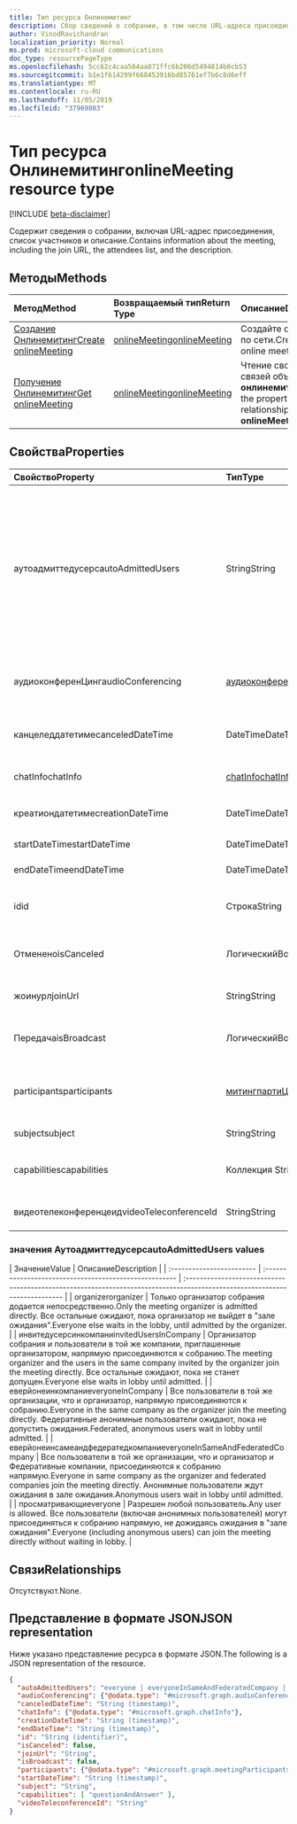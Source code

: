 ```yaml
---
title: Тип ресурса Онлинемитинг
description: Сбор сведений о собрании, в том числе URL-адреса присоединения, списка участников и описания.
author: VinodRavichandran
localization_priority: Normal
ms.prod: microsoft-cloud communications
doc_type: resourcePageType
ms.openlocfilehash: 5cc62c4caa564aa071ffc6b206d5494814b0cb53
ms.sourcegitcommit: b1e1f614299f668453916bd85761ef7b6c8d6eff
ms.translationtype: MT
ms.contentlocale: ru-RU
ms.lasthandoff: 11/05/2019
ms.locfileid: "37969803"
---
```

# <a name="onlinemeeting-resource-type"></a><span data-ttu-id="916fb-103">Тип ресурса Онлинемитинг</span><span class="sxs-lookup"><span data-stu-id="916fb-103">onlineMeeting resource type</span></span>

[!INCLUDE [beta-disclaimer](../../includes/beta-disclaimer.md)]

<span data-ttu-id="916fb-104">Содержит сведения о собрании, включая URL-адрес присоединения, список участников и описание.</span><span class="sxs-lookup"><span data-stu-id="916fb-104">Contains information about the meeting, including the join URL, the attendees list, and the description.</span></span>

## <a name="methods"></a><span data-ttu-id="916fb-105">Методы</span><span class="sxs-lookup"><span data-stu-id="916fb-105">Methods</span></span>

| <span data-ttu-id="916fb-106">Метод</span><span class="sxs-lookup"><span data-stu-id="916fb-106">Method</span></span>         | <span data-ttu-id="916fb-107">Возвращаемый тип</span><span class="sxs-lookup"><span data-stu-id="916fb-107">Return Type</span></span> | <span data-ttu-id="916fb-108">Описание</span><span class="sxs-lookup"><span data-stu-id="916fb-108">Description</span></span> |
|:---------------|:--------|:----------|
| [<span data-ttu-id="916fb-109">Создание Онлинемитинг</span><span class="sxs-lookup"><span data-stu-id="916fb-109">Create onlineMeeting</span></span>](../api/application-post-onlineMeetings.md) | [<span data-ttu-id="916fb-110">onlineMeeting</span><span class="sxs-lookup"><span data-stu-id="916fb-110">onlineMeeting</span></span>](onlinemeeting.md) | <span data-ttu-id="916fb-111">Создайте собрание по сети.</span><span class="sxs-lookup"><span data-stu-id="916fb-111">Create an online meeting.</span></span> |
| [<span data-ttu-id="916fb-112">Получение Онлинемитинг</span><span class="sxs-lookup"><span data-stu-id="916fb-112">Get onlineMeeting</span></span>](../api/onlinemeeting-get.md) | [<span data-ttu-id="916fb-113">onlineMeeting</span><span class="sxs-lookup"><span data-stu-id="916fb-113">onlineMeeting</span></span>](onlinemeeting.md) | <span data-ttu-id="916fb-114">Чтение свойств и связей объекта **онлинемитинг** .</span><span class="sxs-lookup"><span data-stu-id="916fb-114">Read the properties and relationships of an **onlineMeeting** object.</span></span> |

## <a name="properties"></a><span data-ttu-id="916fb-115">Свойства</span><span class="sxs-lookup"><span data-stu-id="916fb-115">Properties</span></span>

| <span data-ttu-id="916fb-116">Свойство</span><span class="sxs-lookup"><span data-stu-id="916fb-116">Property</span></span>                  | <span data-ttu-id="916fb-117">Тип</span><span class="sxs-lookup"><span data-stu-id="916fb-117">Type</span></span>                                                   | <span data-ttu-id="916fb-118">Описание</span><span class="sxs-lookup"><span data-stu-id="916fb-118">Description</span></span>                                                                                                                |
| :------------------------ | :----------------------------------------------------- | :------------------------------------------------------------------------------------------------------------------------- |
| <span data-ttu-id="916fb-119">аутоадмиттедусерс</span><span class="sxs-lookup"><span data-stu-id="916fb-119">autoAdmittedUsers</span></span>         | <span data-ttu-id="916fb-120">String</span><span class="sxs-lookup"><span data-stu-id="916fb-120">String</span></span>                                                 | <span data-ttu-id="916fb-121">Параметр, указывающий тип участников, которые будут автоматически разрешены в собрании по сети.</span><span class="sxs-lookup"><span data-stu-id="916fb-121">The setting that specifies the type of participants that will automatically be allowed into the online meeting.</span></span> <span data-ttu-id="916fb-122">Только для чтения.</span><span class="sxs-lookup"><span data-stu-id="916fb-122">Read-only.</span></span> <span data-ttu-id="916fb-123">`everyone`Возможные значения: `everyoneInSameAndFederatedCompany`,, `everyoneInCompany`,, `invitedUsersInCompany``organizer`</span><span class="sxs-lookup"><span data-stu-id="916fb-123">Possible values are: `everyone`, `everyoneInSameAndFederatedCompany`, `everyoneInCompany`, `invitedUsersInCompany`, `organizer`</span></span>|
| <span data-ttu-id="916fb-124">аудиоконференЦинг</span><span class="sxs-lookup"><span data-stu-id="916fb-124">audioConferencing</span></span>         | [<span data-ttu-id="916fb-125">аудиоконференЦинг</span><span class="sxs-lookup"><span data-stu-id="916fb-125">audioConferencing</span></span>](audioconferencing.md)              | <span data-ttu-id="916fb-126">Сведения о телефонном доступе (телефонное подключение) для собрания по сети.</span><span class="sxs-lookup"><span data-stu-id="916fb-126">The phone access (dial-in) information for an online meeting.</span></span> <span data-ttu-id="916fb-127">Только для чтения.</span><span class="sxs-lookup"><span data-stu-id="916fb-127">Read-only.</span></span> |
| <span data-ttu-id="916fb-128">канцеледдатетиме</span><span class="sxs-lookup"><span data-stu-id="916fb-128">canceledDateTime</span></span>          | <span data-ttu-id="916fb-129">DateTime</span><span class="sxs-lookup"><span data-stu-id="916fb-129">DateTime</span></span>                                               | <span data-ttu-id="916fb-130">Время в формате UTC, когда собрание было отменено.</span><span class="sxs-lookup"><span data-stu-id="916fb-130">The time in UTC when the meeting was canceled.</span></span> <span data-ttu-id="916fb-131">Только для чтения.</span><span class="sxs-lookup"><span data-stu-id="916fb-131">Read-only.</span></span> |
| <span data-ttu-id="916fb-132">chatInfo</span><span class="sxs-lookup"><span data-stu-id="916fb-132">chatInfo</span></span>                  | [<span data-ttu-id="916fb-133">chatInfo</span><span class="sxs-lookup"><span data-stu-id="916fb-133">chatInfo</span></span>](chatinfo.md)                                | <span data-ttu-id="916fb-134">Сведения о чате, связанные с этим собранием по сети.</span><span class="sxs-lookup"><span data-stu-id="916fb-134">The chat information associated with this online meeting.</span></span> |
| <span data-ttu-id="916fb-135">креатиондатетиме</span><span class="sxs-lookup"><span data-stu-id="916fb-135">creationDateTime</span></span>          | <span data-ttu-id="916fb-136">DateTime</span><span class="sxs-lookup"><span data-stu-id="916fb-136">DateTime</span></span>                                               | <span data-ttu-id="916fb-137">Время создания собрания в формате UTC.</span><span class="sxs-lookup"><span data-stu-id="916fb-137">The meeting creation time in UTC.</span></span> <span data-ttu-id="916fb-138">Только для чтения.</span><span class="sxs-lookup"><span data-stu-id="916fb-138">Read-only.</span></span> |
| <span data-ttu-id="916fb-139">startDateTime</span><span class="sxs-lookup"><span data-stu-id="916fb-139">startDateTime</span></span>             | <span data-ttu-id="916fb-140">DateTime</span><span class="sxs-lookup"><span data-stu-id="916fb-140">DateTime</span></span>                                               | <span data-ttu-id="916fb-141">Время начала собрания в формате UTC.</span><span class="sxs-lookup"><span data-stu-id="916fb-141">The meeting start time in UTC.</span></span> |
| <span data-ttu-id="916fb-142">endDateTime</span><span class="sxs-lookup"><span data-stu-id="916fb-142">endDateTime</span></span>               | <span data-ttu-id="916fb-143">DateTime</span><span class="sxs-lookup"><span data-stu-id="916fb-143">DateTime</span></span>                                               | <span data-ttu-id="916fb-144">Время окончания собрания в формате UTC.</span><span class="sxs-lookup"><span data-stu-id="916fb-144">The meeting end time in UTC.</span></span> |
| <span data-ttu-id="916fb-145">id</span><span class="sxs-lookup"><span data-stu-id="916fb-145">id</span></span>                        | <span data-ttu-id="916fb-146">Строка</span><span class="sxs-lookup"><span data-stu-id="916fb-146">String</span></span>                                                 | <span data-ttu-id="916fb-147">ИДЕНТИФИКАТОР по умолчанию, связанный с собранием по сети.</span><span class="sxs-lookup"><span data-stu-id="916fb-147">The default ID associated with the online meeting.</span></span> <span data-ttu-id="916fb-148">Только для чтения.</span><span class="sxs-lookup"><span data-stu-id="916fb-148">Read-only.</span></span> |
| <span data-ttu-id="916fb-149">Отменено</span><span class="sxs-lookup"><span data-stu-id="916fb-149">isCanceled</span></span>                | <span data-ttu-id="916fb-150">Логический</span><span class="sxs-lookup"><span data-stu-id="916fb-150">Boolean</span></span>                                                | <span data-ttu-id="916fb-151">Указывает, было ли собрание отменено.</span><span class="sxs-lookup"><span data-stu-id="916fb-151">Indicates whether the meeting has been canceled.</span></span> <span data-ttu-id="916fb-152">Только для чтения.</span><span class="sxs-lookup"><span data-stu-id="916fb-152">Read-only.</span></span> |
| <span data-ttu-id="916fb-153">жоинурл</span><span class="sxs-lookup"><span data-stu-id="916fb-153">joinUrl</span></span>                   | <span data-ttu-id="916fb-154">String</span><span class="sxs-lookup"><span data-stu-id="916fb-154">String</span></span>                                                 | <span data-ttu-id="916fb-155">URL-адрес присоединения к собранию по сети.</span><span class="sxs-lookup"><span data-stu-id="916fb-155">The join URL of the online meeting.</span></span> <span data-ttu-id="916fb-156">Только для чтения.</span><span class="sxs-lookup"><span data-stu-id="916fb-156">Read-only.</span></span>|
| <span data-ttu-id="916fb-157">Передача</span><span class="sxs-lookup"><span data-stu-id="916fb-157">isBroadcast</span></span>               | <span data-ttu-id="916fb-158">Логический</span><span class="sxs-lookup"><span data-stu-id="916fb-158">Boolean</span></span>                                                | <span data-ttu-id="916fb-159">Флаг, определяющий, является ли собрание широковещательным.</span><span class="sxs-lookup"><span data-stu-id="916fb-159">The flag to determine whether it's a broadcast meeting.</span></span> |
| <span data-ttu-id="916fb-160">participants</span><span class="sxs-lookup"><span data-stu-id="916fb-160">participants</span></span>              | [<span data-ttu-id="916fb-161">митингпартиЦипантс</span><span class="sxs-lookup"><span data-stu-id="916fb-161">meetingParticipants</span></span>](meetingparticipants.md)          | <span data-ttu-id="916fb-162">Участники, связанные с собранием по сети.</span><span class="sxs-lookup"><span data-stu-id="916fb-162">The participants associated with the online meeting.</span></span>  <span data-ttu-id="916fb-163">Сюда входят Организатор и участники.</span><span class="sxs-lookup"><span data-stu-id="916fb-163">This includes the organizer and the attendees.</span></span> |
| <span data-ttu-id="916fb-164">subject</span><span class="sxs-lookup"><span data-stu-id="916fb-164">subject</span></span>                   | <span data-ttu-id="916fb-165">String</span><span class="sxs-lookup"><span data-stu-id="916fb-165">String</span></span>                                                 | <span data-ttu-id="916fb-166">Тема собрания по сети.</span><span class="sxs-lookup"><span data-stu-id="916fb-166">The subject of the online meeting.</span></span> |
| <span data-ttu-id="916fb-167">capabilities</span><span class="sxs-lookup"><span data-stu-id="916fb-167">capabilities</span></span>              | <span data-ttu-id="916fb-168">Коллекция String</span><span class="sxs-lookup"><span data-stu-id="916fb-168">String collection</span></span>                                      | <span data-ttu-id="916fb-169">Список возможностей собрания.</span><span class="sxs-lookup"><span data-stu-id="916fb-169">The list of meeting capabilities.</span></span> <span data-ttu-id="916fb-170">Возможные значения: `questionAndAnswer`.</span><span class="sxs-lookup"><span data-stu-id="916fb-170">Possible values are: `questionAndAnswer`.</span></span> |
| <span data-ttu-id="916fb-171">видеотелеконференцеид</span><span class="sxs-lookup"><span data-stu-id="916fb-171">videoTeleconferenceId</span></span>     | <span data-ttu-id="916fb-172">String</span><span class="sxs-lookup"><span data-stu-id="916fb-172">String</span></span>                                                 | <span data-ttu-id="916fb-173">Идентификатор телеконференций видеио.</span><span class="sxs-lookup"><span data-stu-id="916fb-173">The videio teleconferencing ID.</span></span> <span data-ttu-id="916fb-174">Только для чтения.</span><span class="sxs-lookup"><span data-stu-id="916fb-174">Read-only.</span></span> |

### <a name="autoadmittedusers-values"></a><span data-ttu-id="916fb-175">значения Аутоадмиттедусерс</span><span class="sxs-lookup"><span data-stu-id="916fb-175">autoAdmittedUsers values</span></span>
| <span data-ttu-id="916fb-176">Значение</span><span class="sxs-lookup"><span data-stu-id="916fb-176">Value</span></span> | <span data-ttu-id="916fb-177">Описание</span><span class="sxs-lookup"><span data-stu-id="916fb-177">Description</span></span>  |
| :------------------------ | :----------------------------------------------------- | :------------------------------------------------------------------------------------------------------------------------- |
| <span data-ttu-id="916fb-178">organizer</span><span class="sxs-lookup"><span data-stu-id="916fb-178">organizer</span></span> | <span data-ttu-id="916fb-179">Только организатор собрания додается непосредственно.</span><span class="sxs-lookup"><span data-stu-id="916fb-179">Only the meeting organizer is admitted directly.</span></span>  <span data-ttu-id="916fb-180">Все остальные ожидают, пока организатор не выйдет в "зале ожидания".</span><span class="sxs-lookup"><span data-stu-id="916fb-180">Everyone else waits in the lobby, until admitted by the organizer.</span></span>  |
| <span data-ttu-id="916fb-181">инвитедусерсинкомпани</span><span class="sxs-lookup"><span data-stu-id="916fb-181">invitedUsersInCompany</span></span> | <span data-ttu-id="916fb-182">Организатор собрания и пользователи в той же компании, приглашенные организатором, напрямую присоединяются к собранию.</span><span class="sxs-lookup"><span data-stu-id="916fb-182">The meeting organizer and the users in the same company invited by the organizer join the meeting directly.</span></span>  <span data-ttu-id="916fb-183">Все остальные ожидают, пока не станет допущен.</span><span class="sxs-lookup"><span data-stu-id="916fb-183">Everyone else waits in lobby until admitted.</span></span>  |
| <span data-ttu-id="916fb-184">еверйонеинкомпани</span><span class="sxs-lookup"><span data-stu-id="916fb-184">everyoneInCompany</span></span> | <span data-ttu-id="916fb-185">Все пользователи в той же организации, что и организатор, напрямую присоединяются к собранию.</span><span class="sxs-lookup"><span data-stu-id="916fb-185">Everyone in the same company as the organizer join the meeting directly.</span></span> <span data-ttu-id="916fb-186">Федеративные анонимные пользователи ожидают, пока не допустить ожидания.</span><span class="sxs-lookup"><span data-stu-id="916fb-186">Federated, anonymous users wait in lobby until admitted.</span></span>  |
| <span data-ttu-id="916fb-187">еверйонеинсамеандфедератедкомпани</span><span class="sxs-lookup"><span data-stu-id="916fb-187">everyoneInSameAndFederatedCompany</span></span> |  <span data-ttu-id="916fb-188">Все пользователи в той же организации, что и организатор и Федеративные компании, присоединяются к собранию напрямую.</span><span class="sxs-lookup"><span data-stu-id="916fb-188">Everyone in same company as the organizer and federated companies join the meeting directly.</span></span>  <span data-ttu-id="916fb-189">Анонимные пользователи ждут ожидания в зале ожидания.</span><span class="sxs-lookup"><span data-stu-id="916fb-189">Anonymous users wait in lobby until admitted.</span></span>  |
| <span data-ttu-id="916fb-190">просматривающи</span><span class="sxs-lookup"><span data-stu-id="916fb-190">everyone</span></span> | <span data-ttu-id="916fb-191">Разрешен любой пользователь.</span><span class="sxs-lookup"><span data-stu-id="916fb-191">Any user is allowed.</span></span> <span data-ttu-id="916fb-192">Все пользователи (включая анонимных пользователей) могут присоединяться к собранию напрямую, не дожидаясь ожидания в "зале ожидания".</span><span class="sxs-lookup"><span data-stu-id="916fb-192">Everyone (including anonymous users) can join the meeting directly without waiting in lobby.</span></span>  |

## <a name="relationships"></a><span data-ttu-id="916fb-193">Связи</span><span class="sxs-lookup"><span data-stu-id="916fb-193">Relationships</span></span>
<span data-ttu-id="916fb-194">Отсутствуют.</span><span class="sxs-lookup"><span data-stu-id="916fb-194">None.</span></span>

## <a name="json-representation"></a><span data-ttu-id="916fb-195">Представление в формате JSON</span><span class="sxs-lookup"><span data-stu-id="916fb-195">JSON representation</span></span>

<span data-ttu-id="916fb-196">Ниже указано представление ресурса в формате JSON.</span><span class="sxs-lookup"><span data-stu-id="916fb-196">The following is a JSON representation of the resource.</span></span>

<!-- {
  "blockType": "resource",
  "optionalProperties": [

  ],
  "@odata.type": "microsoft.graph.onlineMeeting"
}-->
```json
{
  "autoAdmittedUsers": "everyone | everyoneInSameAndFederatedCompany | everyoneInCompany | invitedUsersInCompany | organizer",
  "audioConferencing": {"@odata.type": "#microsoft.graph.audioConferencing"},
  "canceledDateTime": "String (timestamp)",
  "chatInfo": {"@odata.type": "#microsoft.graph.chatInfo"},
  "creationDateTime": "String (timestamp)",
  "endDateTime": "String (timestamp)",
  "id": "String (identifier)",
  "isCanceled": false,
  "joinUrl": "String",
  "isBroadcast": false,
  "participants": {"@odata.type": "#microsoft.graph.meetingParticipants"},
  "startDateTime": "String (timestamp)",
  "subject": "String",
  "capabilities": [ "questionAndAnswer" ],
  "videoTeleconferenceId": "String"
}
```

<!-- uuid: 8fcb5dbc-d5aa-4681-8e31-b001d5168d79
2015-10-25 14:57:30 UTC -->
<!-- {
  "type": "#page.annotation",
  "description": "onlineMeeting resource",
  "keywords": "",
  "section": "documentation",
  "tocPath": ""
}-->
